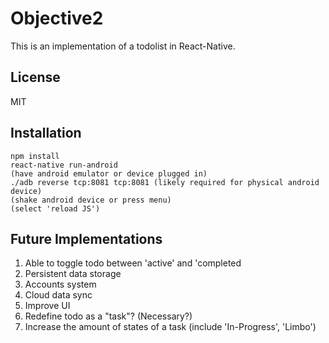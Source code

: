 # Objective2
This is an implementation of a todolist in React-Native.

## License
MIT

## Installation
```
npm install  
react-native run-android  
(have android emulator or device plugged in)  
./adb reverse tcp:8081 tcp:8081 (likely required for physical android device)  
(shake android device or press menu)
(select 'reload JS')
```

## Future Implementations
1. Able to toggle todo between 'active' and 'completed
1. Persistent data storage
1. Accounts system
1. Cloud data sync
1. Improve UI
1. Redefine todo as a "task"? (Necessary?)
1. Increase the amount of states of a task (include 'In-Progress', 'Limbo')

